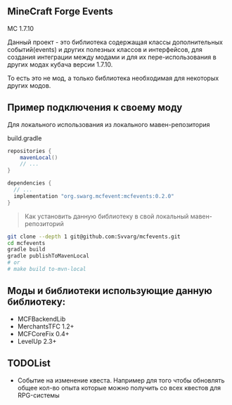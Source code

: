 ## MineCraft Forge Events

MC 1.7.10

Данный проект - это библиотека содержащая классы дополнительных событий(events)
и других полезных классов и интерфейсов, для создания интеграции между модами
и для их пере-использования в других модах кубача версии 1.7.10.

То есть это не мод, а только библиотека необходимая для некоторых других модов.


## Пример подключения к своему моду

Для локального использования из локального мавен-репозитория

build.gradle
```gradle
repositories {
    mavenLocal()
    // ...
}

dependencies {
  // ...
  implementation "org.swarg.mcfevent:mcfevents:0.2.0"
}
```

> Как установить данную библиотеку в свой локальный мавен-репозиторий
```sh
git clone --depth 1 git@github.com:Svvarg/mcfevents.git
cd mcfevents
gradle build
gradle publishToMavenLocal
# or
# make build to-mvn-local
```


## Моды и библиотеки использующие данную библиотеку:

- MCFBackendLib
- MerchantsTFC 1.2+
- MCFCoreFix 0.4+
- LevelUp 2.3+


## TODOList
- Событие на изменение квеста. Например для того чтобы обновлять общее кол-во
  опыта которые можно получить со всех квестов для RPG-системы
